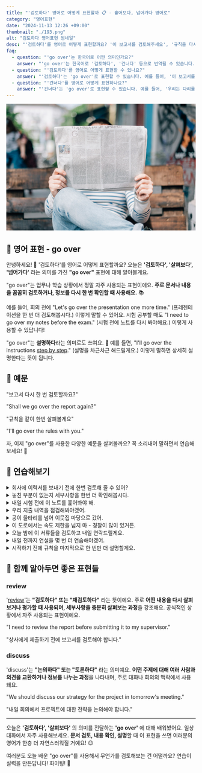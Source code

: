 ```yaml
---
title: "'검토하다' 영어로 어떻게 표현할까 📋 - 훑어보다, 넘어가다 영어로"
category: "영어표현"
date: "2024-11-13 12:26 +09:00"
thumbnail: "./193.png"
alt: "검토하다 영어표현 썸네일"
desc: "'검토하다'를 영어로 어떻게 표현할까요? '이 보고서를 검토해주세요', '규칙을 다시 한 번 살펴볼게요' 등을 영어로 표현하는 법을 배워봅시다. 🚀 다양한 예문을 통해서 연습하고 본인의 표현으로 만들어 보세요."
faq:
  - question: "'go over'는 한국어로 어떤 의미인가요?"
    answer: "'go over'는 한국어로 '검토하다', '건너다' 등으로 번역될 수 있습니다. 주로 어떤 내용을 다시 살펴보거나, 특정한 장소나 상황을 통과할 때 사용됩니다."
  - question: "'검토하다'를 영어로 어떻게 표현할 수 있나요?"
    answer: "'검토하다'는 'go over'로 표현할 수 있습니다. 예를 들어, '이 보고서를 검토해 주세요'는 'Please go over this report'로 말할 수 있습니다."
  - question: "'건너다'를 영어로 어떻게 표현하나요?"
    answer: "'건너다'는 'go over'로 표현할 수 있습니다. 예를 들어, '우리는 다리를 건너야 해'는 'We need to go over the bridge'로 표현할 수 있습니다."
---
```


![벤치에 앉아서 신문을 읽고 있는 남성](./193-1.jpg)

## 🌟 영어 표현 - go over

안녕하세요! 👋 '검토하다'를 영어로 어떻게 표현할까요? 오늘은 **'검토하다', '살펴보다', '넘어가다'** 라는 의미를 가진 **"go over"** 표현에 대해 알아볼게요.

"go over"는 업무나 학습 상황에서 정말 자주 사용되는 표현이에요. **주로 문서나 내용을 꼼꼼히 검토하거나, 정보를 다시 한 번 확인할 때 사용해요.** 📚

예를 들어, 회의 전에 "Let's go over the presentation one more time." (프레젠테이션을 한 번 더 검토해봅시다.) 이렇게 말할 수 있어요. 시험 공부할 때도 "I need to go over my notes before the exam." (시험 전에 노트를 다시 봐야해요.) 이렇게 사용할 수 있답니다!

"go over"는 **설명하다**라는 의미로도 쓰여요. 🎯 예를 들면, "I'll go over the instructions [step by step](/blog/in-english/239.step-by-step/)." (설명을 차근차근 해드릴게요.) 이렇게 말하면 상세히 설명한다는 뜻이 됩니다.

<ins class="adsbygoogle"
     style="display:block"
     data-ad-client="ca-pub-1465612013356152"
     data-ad-slot="2106896038"
     data-ad-format="auto"
     data-full-width-responsive="true"></ins>

<script>
     (adsbygoogle = window.adsbygoogle || []).push({});
</script>

## 📖 예문

"보고서 다시 한 번 검토할까요?"

"Shall we go over the report again?"

"규칙을 같이 한번 살펴볼게요"

"I'll go over the rules with you."

자, 이제 "go over"를 사용한 다양한 예문을 살펴볼까요? 꼭 소리내어 말하면서 연습해보세요! 🚀

## 💬 연습해보기

<details>
<summary>회사에 이력서를 보내기 전에 한번 검토해 줄 수 있어?</summary>
<span>Can you go over my resume before I send it to the company?</span>
</details>

<details>
<summary>놓친 부분이 없는지 세부사항을 한번 더 확인해봅시다.</summary>
<span>Let's go over the details one more time to <a href="/blog/in-english/232.make-sure/">make sure</a> we haven't missed anything.</span>
</details>

<details>
<summary>내일 시험 전에 이 노트를 훑어봐야 해.</summary>
<span>I need to go over these notes before the exam tomorrow.</span>
</details>

<details>
<summary>우리 지출 내역을 점검해봐야겠어.</summary>
<span>We should go over our expenses..</span>
</details>

<details>
<summary>공이 울타리를 넘어 이웃집 마당으로 갔어.</summary>
<span>The ball went over the fence into the neighbor's yard.</span>
</details>

<details>
<summary>이 도로에서는 속도 제한을 넘지 마 - 경찰이 많이 있거든.</summary>
<span>Don't go over the speed limit on this road - there are lots of cops around.</span>
</details>

<details>
<summary>오늘 밤에 이 서류들을 검토하고 내일 연락드릴게요.</summary>
<span>I'll go over these documents tonight and <a href="/blog/in-english/043.get-back-to/">get back to</a> you tomorrow.</span>
</details>

<details>
<summary>내일 전까지 연설을 몇 번 더 연습해야겠어.</summary>
<span>I need to go over my speech a few more times before tomorrow.</span>
</details>

<details>
<summary>시작하기 전에 규칙을 마지막으로 한 번만 더 설명할게요.</summary>
<span>Let me go over the rules one last time before we start.</span>
</details>

## 🤝 함께 알아두면 좋은 표현들

### review

'[review](/blog/in-english/251.review/)'는 **"검토하다" 또는 "재검토하다"** 라는 뜻이에요. 주로 **어떤 내용을 다시 살펴보거나 평가할 때 사용되며, 세부사항을 충분히 살펴보는 과정**을 강조해요. 공식적인 상황에서 자주 사용되는 표현이에요.

"I need to review the report before submitting it to my supervisor."

"상사에게 제출하기 전에 보고서를 검토해야 합니다."

### discuss

'discuss'는 **"논의하다" 또는 "토론하다"** 라는 의미예요. **어떤 주제에 대해 여러 사람과 의견을 교환하거나 정보를 나누는 과정**을 나타내며, 주로 대화나 회의의 맥락에서 사용돼요.

"We should discuss our strategy for the project in tomorrow's meeting."

"내일 회의에서 프로젝트에 대한 전략을 논의해야 합니다."

---

오늘은 **'검토하다', '살펴보다'** 의 의미를 전달하는 **'go over'** 에 대해 배워봤어요. 일상 대화에서 자주 사용해보세요. **문서 검토, 내용 확인, 설명**할 때 이 표현을 쓰면 여러분의 영어가 한층 더 자연스러워질 거예요! 😉

여러분도 오늘 배운 "go over"를 사용해서 무언가를 검토해보는 건 어떨까요? 연습이 실력을 만든답니다! 화이팅! 💪
